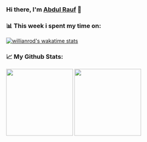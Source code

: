 ### Hi there, I'm [Abdul Rauf](https://github.com/rauf-21) 👋

### 📊 This week i spent my time on:

[![willianrod's wakatime stats](https://github-readme-stats.vercel.app/api/wakatime?username=rauf21&theme=dark&hide_border=true)](https://github.com/anuraghazra/github-readme-stats)

### 📈 My Github Stats: 

<p>
  <img height="180em" src="https://github-readme-stats.vercel.app/api?username=rauf-21&show_icons=true&theme=dark&hide_border=true" />
  <img height="180em" src="https://github-readme-stats.vercel.app/api/top-langs/?username=rauf-21&layout=compact&theme=dark&hide_border=true&count_private=true" />
</p>
